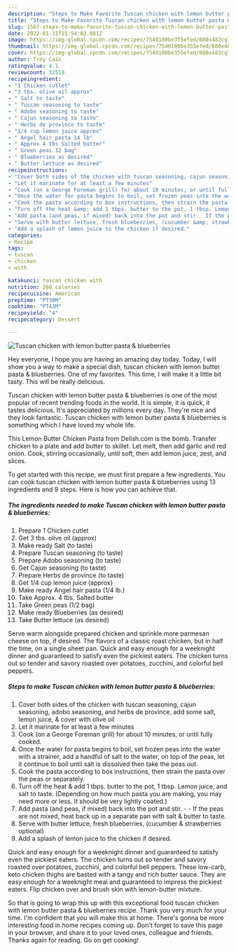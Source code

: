 ```yaml
---
description: "Steps to Make Favorite Tuscan chicken with lemon butter pasta &amp;amp; blueberries"
title: "Steps to Make Favorite Tuscan chicken with lemon butter pasta &amp;amp; blueberries"
slug: 1587-steps-to-make-favorite-tuscan-chicken-with-lemon-butter-pasta-and-amp-blueberries
date: 2022-01-31T15:54:02.081Z
image: https://img-global.cpcdn.com/recipes/7540100be355efed/680x482cq70/tuscan-chicken-with-lemon-butter-pasta-blueberries-recipe-main-photo.jpg
thumbnail: https://img-global.cpcdn.com/recipes/7540100be355efed/680x482cq70/tuscan-chicken-with-lemon-butter-pasta-blueberries-recipe-main-photo.jpg
cover: https://img-global.cpcdn.com/recipes/7540100be355efed/680x482cq70/tuscan-chicken-with-lemon-butter-pasta-blueberries-recipe-main-photo.jpg
author: Troy Cain
ratingvalue: 4.1
reviewcount: 32519
recipeingredient:
- "1 Chicken cutlet"
- "3 tbs. olive oil approx"
- " Salt to taste"
- " Tuscan seasoning to taste"
- " Adobo seasoning to taste"
- " Cajun seasoning to taste"
- " Herbs de province to taste"
- "1/4 cup lemon juice approx"
- " Angel hair pasta 14 lb"
- " Approx 4 tbs Salted butter"
- " Green peas 12 bag"
- " Blueberries as desired"
- " Butter lettuce as desired"
recipeinstructions:
- "Cover both sides of the chicken with tuscan seasoning, cajun seasoning, adobo seasoning, and herbs de province, add some salt, lemon juice, &amp; cover with olive oil"
- "Let it marinate for at least a few minutes"
- "Cook (on a George Foreman grill) for about 10 minutes, or until fully cooked."
- "Once the water for pasta begins to boil, set frozen peas into the water with a strainer, add a handful of salt to the water, on top of the peas, let it continue to boil until salt is dissolved then take the peas out."
- "Cook the pasta according to box instructions, then strain the pasta over the peas or separately."
- "Turn off the heat &amp; add 1 tbps. butter to the pot, 1 tbsp. Lemon juice, and salt to taste. (Depending on how much pasta you are making, you may need more or less. It should be very lightly coated.)"
- "Add pasta (and peas, if mixed) back into the pot and stir.  If the peas are not mixed, heat back up in a separate pan with salt &amp; butter to taste."
- "Serve with butter lettuce, fresh blueberries, (cucumber &amp; strawberries optional)"
- "Add a splash of lemon juice to the chicken if desired."
categories:
- Recipe
tags:
- tuscan
- chicken
- with

katakunci: tuscan chicken with 
nutrition: 260 calories
recipecuisine: American
preptime: "PT30M"
cooktime: "PT43M"
recipeyield: "4"
recipecategory: Dessert

---
```



![Tuscan chicken with lemon butter pasta &amp; blueberries](https://img-global.cpcdn.com/recipes/7540100be355efed/680x482cq70/tuscan-chicken-with-lemon-butter-pasta-blueberries-recipe-main-photo.jpg)

Hey everyone, I hope you are having an amazing day today. Today, I will show you a way to make a special dish, tuscan chicken with lemon butter pasta &amp; blueberries. One of my favorites. This time, I will make it a little bit tasty. This will be really delicious.

Tuscan chicken with lemon butter pasta &amp; blueberries is one of the most popular of recent trending foods in the world. It is simple, it is quick, it tastes delicious. It's appreciated by millions every day. They're nice and they look fantastic. Tuscan chicken with lemon butter pasta &amp; blueberries is something which I have loved my whole life.

This Lemon Butter Chicken Pasta from Delish.com is the bomb. Transfer chicken to a plate and add butter to skillet. Let melt, then add garlic and red onion. Cook, stirring occasionally, until soft, then add lemon juice, zest, and slices.


To get started with this recipe, we must first prepare a few ingredients. You can cook tuscan chicken with lemon butter pasta &amp; blueberries using 13 ingredients and 9 steps. Here is how you can achieve that.

<!--inarticleads1-->

##### The ingredients needed to make Tuscan chicken with lemon butter pasta &amp; blueberries:

1. Prepare 1 Chicken cutlet
1. Get 3 tbs. olive oil (approx)
1. Make ready  Salt (to taste)
1. Prepare  Tuscan seasoning (to taste)
1. Prepare  Adobo seasoning (to taste)
1. Get  Cajun seasoning (to taste)
1. Prepare  Herbs de province (to taste)
1. Get 1/4 cup lemon juice (approx)
1. Make ready  Angel hair pasta (1/4 lb.)
1. Take  Approx. 4 tbs. Salted butter
1. Take  Green peas (1/2 bag)
1. Make ready  Blueberries (as desired)
1. Take  Butter lettuce (as desired)


Serve warm alongside prepared chicken and sprinkle more parmesan cheese on top, if desired. The flavors of a classic roast chicken, but in half the time, on a single sheet pan. Quick and easy enough for a weeknight dinner and guaranteed to satisfy even the pickiest eaters. The chicken turns out so tender and savory roasted over potatoes, zucchini, and colorful bell peppers. 

<!--inarticleads2-->

##### Steps to make Tuscan chicken with lemon butter pasta &amp; blueberries:

1. Cover both sides of the chicken with tuscan seasoning, cajun seasoning, adobo seasoning, and herbs de province, add some salt, lemon juice, &amp; cover with olive oil
1. Let it marinate for at least a few minutes
1. Cook (on a George Foreman grill) for about 10 minutes, or until fully cooked.
1. Once the water for pasta begins to boil, set frozen peas into the water with a strainer, add a handful of salt to the water, on top of the peas, let it continue to boil until salt is dissolved then take the peas out.
1. Cook the pasta according to box instructions, then strain the pasta over the peas or separately.
1. Turn off the heat &amp; add 1 tbps. butter to the pot, 1 tbsp. Lemon juice, and salt to taste. (Depending on how much pasta you are making, you may need more or less. It should be very lightly coated.)
1. Add pasta (and peas, if mixed) back into the pot and stir. -  - If the peas are not mixed, heat back up in a separate pan with salt &amp; butter to taste.
1. Serve with butter lettuce, fresh blueberries, (cucumber &amp; strawberries optional)
1. Add a splash of lemon juice to the chicken if desired.


Quick and easy enough for a weeknight dinner and guaranteed to satisfy even the pickiest eaters. The chicken turns out so tender and savory roasted over potatoes, zucchini, and colorful bell peppers. These low-carb, keto chicken thighs are basted with a tangy and rich butter sauce. They are easy enough for a weeknight meal and guaranteed to impress the pickiest eaters. Flip chicken over and brush skin with lemon-butter mixture. 

So that is going to wrap this up with this exceptional food tuscan chicken with lemon butter pasta &amp; blueberries recipe. Thank you very much for your time. I'm confident that you will make this at home. There's gonna be more interesting food in home recipes coming up. Don't forget to save this page in your browser, and share it to your loved ones, colleague and friends. Thanks again for reading. Go on get cooking!
